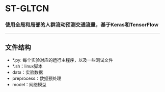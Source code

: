 # ST-GLTCN

### 使用全局和局部的人群流动预测交通流量，基于Keras和TensorFlow

----------------------------
## 文件结构
* *.py: 每个实验对应的运行主程序，以及一些测试文件
* *.sh：linux脚本
* data：实验数据
* preprocess：数据预处理
* model：网络模型
